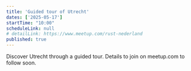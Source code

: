 ```yaml
---
title: 'Guided tour of Utrecht'
dates: ['2025-05-17']
startTime: "10:00"
scheduleLink: null
# detailLink: https://www.meetup.com/rust-nederland
published: true
---
```


Discover Utrecht through a guided tour. Details to join on meetup.com to follow soon.